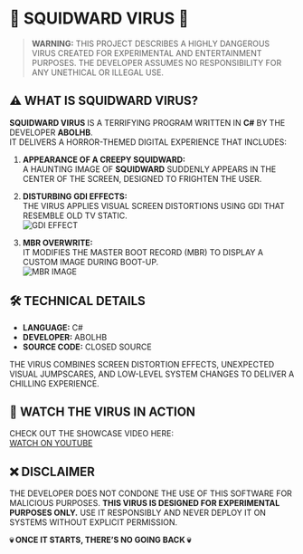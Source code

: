 # 🦑 **SQUIDWARD VIRUS** 🦑

> **WARNING:** THIS PROJECT DESCRIBES A HIGHLY DANGEROUS VIRUS CREATED FOR EXPERIMENTAL AND ENTERTAINMENT PURPOSES. THE DEVELOPER ASSUMES NO RESPONSIBILITY FOR ANY UNETHICAL OR ILLEGAL USE.

## ⚠️ **WHAT IS SQUIDWARD VIRUS?**

**SQUIDWARD VIRUS** IS A TERRIFYING PROGRAM WRITTEN IN **C#** BY THE DEVELOPER **ABOLHB**.  
IT DELIVERS A HORROR-THEMED DIGITAL EXPERIENCE THAT INCLUDES:

1. **APPEARANCE OF A CREEPY SQUIDWARD:**  
   A HAUNTING IMAGE OF **SQUIDWARD** SUDDENLY APPEARS IN THE CENTER OF THE SCREEN, DESIGNED TO FRIGHTEN THE USER.  

2. **DISTURBING GDI EFFECTS:**  
   THE VIRUS APPLIES VISUAL SCREEN DISTORTIONS USING GDI THAT RESEMBLE OLD TV STATIC.  
   ![GDI EFFECT](https://i.ibb.co/gdzXvgV/image.png)

3. **MBR OVERWRITE:**  
   IT MODIFIES THE MASTER BOOT RECORD (MBR) TO DISPLAY A CUSTOM IMAGE DURING BOOT-UP.  
   ![MBR IMAGE](https://i.ibb.co/Lxnys7g/image.png)

## 🛠 **TECHNICAL DETAILS**
- **LANGUAGE:** C#  
- **DEVELOPER:** ABOLHB  
- **SOURCE CODE:** CLOSED SOURCE  

THE VIRUS COMBINES SCREEN DISTORTION EFFECTS, UNEXPECTED VISUAL JUMPSCARES, AND LOW-LEVEL SYSTEM CHANGES TO DELIVER A CHILLING EXPERIENCE.

## 🎥 **WATCH THE VIRUS IN ACTION**
CHECK OUT THE SHOWCASE VIDEO HERE:  
[WATCH ON YOUTUBE](https://youtu.be/B81F25ectlc?si=MMJOvBRouzDXBQ0W=abolhb)

## ❌ **DISCLAIMER**
THE DEVELOPER DOES NOT CONDONE THE USE OF THIS SOFTWARE FOR MALICIOUS PURPOSES. **THIS VIRUS IS DESIGNED FOR EXPERIMENTAL PURPOSES ONLY.** USE IT RESPONSIBLY AND NEVER DEPLOY IT ON SYSTEMS WITHOUT EXPLICIT PERMISSION.

**💀 ONCE IT STARTS, THERE’S NO GOING BACK 💀**
